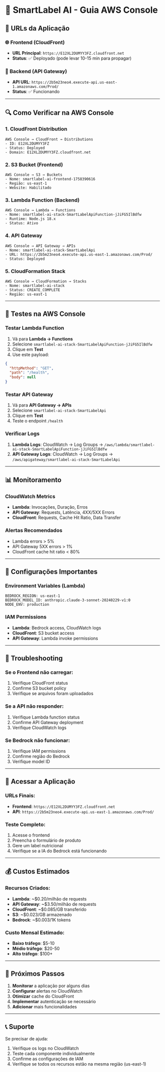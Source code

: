 # 🚀 SmartLabel AI - Guia AWS Console

## 📍 **URLs da Aplicação**

### 🌐 **Frontend (CloudFront)**
- **URL Principal**: `https://E12XL2DUMYY3FZ.cloudfront.net`
- **Status**: ✅ Deployado (pode levar 10-15 min para propagar)

### 🔧 **Backend (API Gateway)**
- **API URL**: `https://2b5m23neo4.execute-api.us-east-1.amazonaws.com/Prod/`
- **Status**: ✅ Funcionando

---

## 🔍 **Como Verificar na AWS Console**

### 1. **CloudFront Distribution**
```
AWS Console → CloudFront → Distributions
- ID: E12XL2DUMYY3FZ
- Status: Deployed
- Domain: E12XL2DUMYY3FZ.cloudfront.net
```

### 2. **S3 Bucket (Frontend)**
```
AWS Console → S3 → Buckets
- Nome: smartlabel-ai-frontend-1758390616
- Região: us-east-1
- Website: Habilitado
```

### 3. **Lambda Function (Backend)**
```
AWS Console → Lambda → Functions
- Nome: smartlabel-ai-stack-SmartLabelApiFunction-jJiFG5IlBdfw
- Runtime: Node.js 18.x
- Status: Ativo
```

### 4. **API Gateway**
```
AWS Console → API Gateway → APIs
- Nome: smartlabel-ai-stack-SmartLabelApi
- URL: https://2b5m23neo4.execute-api.us-east-1.amazonaws.com/Prod/
- Status: Deployed
```

### 5. **CloudFormation Stack**
```
AWS Console → CloudFormation → Stacks
- Nome: smartlabel-ai-stack
- Status: CREATE_COMPLETE
- Região: us-east-1
```

---

## 🧪 **Testes na AWS Console**

### **Testar Lambda Function**
1. Vá para **Lambda → Functions**
2. Selecione `smartlabel-ai-stack-SmartLabelApiFunction-jJiFG5IlBdfw`
3. Clique em **Test**
4. Use este payload:
```json
{
  "httpMethod": "GET",
  "path": "/health",
  "body": null
}
```

### **Testar API Gateway**
1. Vá para **API Gateway → APIs**
2. Selecione `smartlabel-ai-stack-SmartLabelApi`
3. Clique em **Test**
4. Teste o endpoint `/health`

### **Verificar Logs**
1. **Lambda Logs**: CloudWatch → Log Groups → `/aws/lambda/smartlabel-ai-stack-SmartLabelApiFunction-jJiFG5IlBdfw`
2. **API Gateway Logs**: CloudWatch → Log Groups → `/aws/apigateway/smartlabel-ai-stack-SmartLabelApi`

---

## 📊 **Monitoramento**

### **CloudWatch Metrics**
- **Lambda**: Invocações, Duração, Erros
- **API Gateway**: Requests, Latência, 4XX/5XX Errors
- **CloudFront**: Requests, Cache Hit Ratio, Data Transfer

### **Alertas Recomendados**
- Lambda errors > 5%
- API Gateway 5XX errors > 1%
- CloudFront cache hit ratio < 80%

---

## 🔧 **Configurações Importantes**

### **Environment Variables (Lambda)**
```
BEDROCK_REGION: us-east-1
BEDROCK_MODEL_ID: anthropic.claude-3-sonnet-20240229-v1:0
NODE_ENV: production
```

### **IAM Permissions**
- **Lambda**: Bedrock access, CloudWatch logs
- **CloudFront**: S3 bucket access
- **API Gateway**: Lambda invoke permissions

---

## 🚨 **Troubleshooting**

### **Se o Frontend não carregar:**
1. Verifique CloudFront status
2. Confirme S3 bucket policy
3. Verifique se arquivos foram uploadados

### **Se a API não responder:**
1. Verifique Lambda function status
2. Confirme API Gateway deployment
3. Verifique CloudWatch logs

### **Se Bedrock não funcionar:**
1. Verifique IAM permissions
2. Confirme região do Bedrock
3. Verifique model ID

---

## 📱 **Acessar a Aplicação**

### **URLs Finais:**
- **Frontend**: `https://E12XL2DUMYY3FZ.cloudfront.net`
- **API**: `https://2b5m23neo4.execute-api.us-east-1.amazonaws.com/Prod/`

### **Teste Completo:**
1. Acesse o frontend
2. Preencha o formulário de produto
3. Gere um label nutricional
4. Verifique se a IA do Bedrock está funcionando

---

## 💰 **Custos Estimados**

### **Recursos Criados:**
- **Lambda**: ~$0.20/milhão de requests
- **API Gateway**: ~$3.50/milhão de requests
- **CloudFront**: ~$0.085/GB transferido
- **S3**: ~$0.023/GB armazenado
- **Bedrock**: ~$0.003/1K tokens

### **Custo Mensal Estimado:**
- **Baixo tráfego**: $5-10
- **Médio tráfego**: $20-50
- **Alto tráfego**: $100+

---

## 🎯 **Próximos Passos**

1. **Monitorar** a aplicação por alguns dias
2. **Configurar** alertas no CloudWatch
3. **Otimizar** cache do CloudFront
4. **Implementar** autenticação se necessário
5. **Adicionar** mais funcionalidades

---

## 📞 **Suporte**

Se precisar de ajuda:
1. Verifique os logs no CloudWatch
2. Teste cada componente individualmente
3. Confirme as configurações de IAM
4. Verifique se todos os recursos estão na mesma região (us-east-1)
